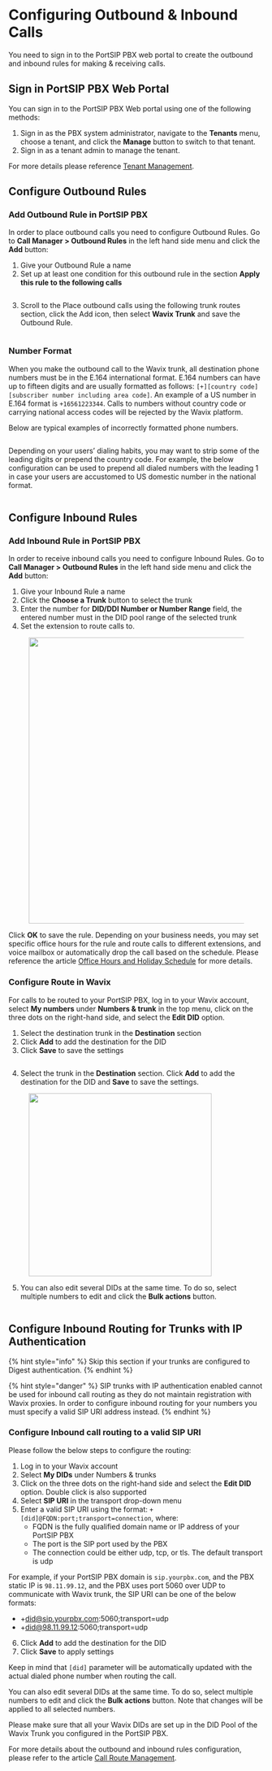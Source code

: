 # Configuring Outbound & Inbound Calls

You need to sign in to the PortSIP PBX web portal to create the outbound and inbound rules for making & receiving calls.

## Sign in PortSIP PBX Web Portal

You can sign in to the PortSIP PBX Web portal using one of the following methods:

1. Sign in as the PBX system administrator, navigate to the **Tenants** menu, choose a tenant, and click the **Manage** button to switch to that tenant.
2. Sign in as a tenant admin to manage the tenant.

For more details please reference [Tenant Management](../../portsip-pbx-administration-guide/3-tenant-management.md).

## Configure Outbound Rules

### Add Outbound Rule in PortSIP PBX

In order to place outbound calls you need to configure Outbound Rules. Go to **Call Manager > Outbound Rules** in the left hand side menu and click the **Add** button:

1. Give your Outbound Rule a name
2. Set up at least one condition for this outbound rule in the section **Apply this rule to the following calls**

<figure><img src="../../.gitbook/assets/wavix-fig21.png" alt=""><figcaption></figcaption></figure>

3. Scroll to the Place outbound calls using the following trunk routes section, click the Add icon, then select **Wavix Trunk** and save the Outbound Rule.

<figure><img src="../../.gitbook/assets/wavix-fig22.png" alt=""><figcaption></figcaption></figure>

### Number Format

When you make the outbound call to the Wavix trunk, all destination phone numbers must be in the E.164 international format. E.164 numbers can have up to fifteen digits and are usually formatted as follows: `[+][country code][subscriber number including area code]`. An example of a US number in E.164 format is `+16561223344`. Calls to numbers without country code or carrying national access codes will be rejected by the Wavix platform.

Below are typical examples of incorrectly formatted phone numbers.

<figure><img src="../../.gitbook/assets/wavix-fig23.png" alt=""><figcaption></figcaption></figure>

Depending on your users’ dialing habits, you may want to strip some of the leading digits or prepend the country code. For example, the below configuration can be used to prepend all dialed numbers with the leading 1 in case your users are accustomed to US domestic number in the national format.

<figure><img src="../../.gitbook/assets/wavix-fig24.png" alt=""><figcaption></figcaption></figure>

## Configure Inbound Rules

### Add Inbound Rule in PortSIP PBX

In order to receive inbound calls you need to configure Inbound Rules. Go to **Call Manager > Outbound Rules** in the left hand side menu and click the **Add** button:

1. Give your Inbound Rule a name
2. Click the **Choose a Trunk** button to select the trunk
3. Enter the number for **DID/DDI Number or Number Range** field, the entered number must in the DID pool range of the selected trunk
4. Set the extension to route calls to.

<figure><img src="../../.gitbook/assets/wavix-fig25.png" alt="" width="563"><figcaption></figcaption></figure>

Click **OK** to save the rule. Depending on your business needs, you may set specific office hours for the rule and route calls to different extensions, and voice mailbox or automatically drop the call based on the schedule. Please reference the article [Office Hours and Holiday Schedule](../../portsip-pbx-administration-guide/office-hours-and-holiday-schedule/) for more details.

### Configure Route in Wavix

For calls to be routed to your PortSIP PBX, log in to your Wavix account, select **My numbers** under **Numbers & trunk** in the top menu, click on the three dots on the right-hand side, and select the **Edit DID** option.

1. Select the destination trunk in the **Destination** section
2. Click **Add** to add the destination for the DID
3. Click **Save** to save the settings

<figure><img src="../../.gitbook/assets/wavix-fig26.png" alt=""><figcaption></figcaption></figure>

4. Select the trunk in the **Destination** section. Click **Add** to add the destination for the DID and **Save** to save the settings.

<figure><img src="../../.gitbook/assets/wavix-fig27.png" alt="" width="360"><figcaption></figcaption></figure>

5. You can also edit several DIDs at the same time. To do so, select multiple numbers to edit and click the **Bulk actions** button.

<figure><img src="../../.gitbook/assets/wavix-fig28.png" alt=""><figcaption></figcaption></figure>

## Configure Inbound Routing for Trunks with IP Authentication

{% hint style="info" %}
Skip this section if your trunks are configured to Digest authentication.
{% endhint %}

{% hint style="danger" %}
SIP trunks with IP authentication enabled cannot be used for inbound call routing as they do not maintain registration with Wavix proxies. In order to configure inbound routing for your numbers you must specify a valid SIP URI address instead.
{% endhint %}

### Configure Inbound call routing to a valid SIP URI

Please follow the below steps to configure the routing:

1. Log in to your Wavix account
2. Select **My DIDs** under Numbers & trunks
3. Click on the three dots on the right-hand side and select the **Edit DID** option. Double click is also supported
4. Select **SIP URI** in the transport drop-down menu
5. Enter a valid SIP URI using the format: `+[did]@FQDN:port;transport=connection`, where:
   * FQDN is the fully qualified domain name or IP address of your PortSIP PBX
   * The port is the SIP port used by the PBX
   * The connection could be either udp, tcp, or tls. The default transport is udp

For example, if your PortSIP PBX domain is `sip.yourpbx.com`, and the PBX static IP is `98.11.99.12`, and the PBX uses port 5060 over UDP to communicate with Wavix trunk, the SIP URI can be one of the below formats:

* \+did@sip.yourpbx.com:5060;transport=udp
* \+did@98.11.99.12:5060;transport=udp

6. Click **Add** to add the destination for the DID
7. Click **Save** to apply settings

Keep in mind that `[did]` parameter will be automatically updated with the actual dialed phone number when routing the call.

You can also edit several DIDs at the same time. To do so, select multiple numbers to edit and click the **Bulk actions** button. Note that changes will be applied to all selected numbers.

Please make sure that all your Wavix DIDs are set up in the DID Pool of the Wavix Trunk you configured in the PortSIP PBX.

For more details about the outbound and inbound rules configuration, please refer to the article [Call Route Management](../../portsip-pbx-administration-guide/8-call-route-management/).

